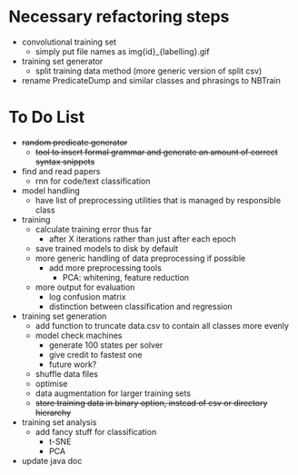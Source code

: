 # Necessary refactoring steps
- convolutional training set
    - simply put file names as img{id}_{labelling}.gif
- training set generator
    - split training data method (more generic version of split csv)
- rename PredicateDump and similar classes and phrasings to NBTrain

# To Do List
- ~~random predicate generator~~
    - ~~tool to insert formal grammar and generate an amount of correct syntax snippets~~
- find and read papers
    - rnn for code/text classification
- model handling
    - have list of preprocessing utilities that is managed by responsible class
- training
    - calculate training error thus far
        - after X iterations rather than just after each epoch
    - save trained models to disk by default
    - more generic handling of data preprocessing if possible
        - add more preprocessing tools
            - PCA: whitening, feature reduction
    - more output for evaluation
        - log confusion matrix
        - distinction between classification and regression
- training set generation
    - add function to truncate data.csv to contain all classes more evenly
    - model check machines
        - generate 100 states per solver
        - give credit to fastest one
        - future work?
    - shuffle data files
    - optimise
    - data augmentation for larger training sets
    - ~~store training data in binary option, instead of csv or directory hierarchy~~
- training set analysis
    - add fancy stuff for classification
        - t-SNE
        - PCA
- update java doc
